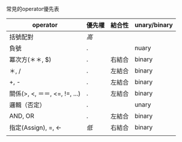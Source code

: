 常見的operator優先表

| operator                      | 優先權 | 結合性 | unary/binary |
| ----------------------------- | ------ | ------ | ------------ |
| 括號配對                      | *高*   |        |              |
| 負號                          | .      |        | nuary        |
| 冪次方(＊＊, $)               | .      | 右結合 | binary       |
| ＊, /                         | .      | 左結合 | binary       |
| +, -                          | .      | 左結合 | binary       |
| 關係(>, <, ＝＝, <=, !=, ...) | .      | 左結合 | binary       |
| 邏輯（否定）                  | .      |        | unary        |
| AND, OR                       | .      | 左結合 | binary       |
| 指定(Assign), =, <-           | *低*   | 右結合 | binary       |
|                               |        |        |              |